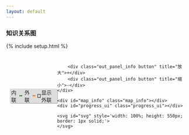 ```yaml
---
layout: default
---
```

### 知识关系图
{% include setup.html %}
<style>
	.links line {
	  stroke: blue;
	  stroke-opacity: 1;
	}

	input[type="checkbox"] {
		-webkit-appearance:none;
		height: 0.8em;
		width: 0.8em;
		cursor:pointer;
		position:relative;
		-webkit-transition: .10s;
		/*border-radius:4em;*/
		border: 1px solid black;
		/*background-color:red;*/

		margin: 0;
	}

	input[type="checkbox"]:checked {
		background-color:black;
	}

	.out_l,
	.in_l {
		display: flex;
    align-items: center;
    margin-right: 6px;
	}

	.out_l::after,
	.in_l::after  {
		margin-left: 2px;
		content: "\A";
		display: inline-block;
		width: 12px;
		height: 3px;
	}
	.out_l::after  {
		background-color: #ff7f0e;
	}
	.in_l::after  {
		background-color: #2ca02c;
	}

	.in_panel {
		left: 10px; 
		top: 10px;
		display: flex;
		flex-flow: row;
		align-items: center;
		position: absolute;
		user-select: none;
	}
	.in_panel .out_panel_info {
		display: flex;
		background-color: #dddddd;
		border-radius: 4px;
		padding: 0px 4px;
		box-shadow: 1px 1px 0px #9b9b9b;
	}

	.in_panel .button{
		margin-left: 10px;
		cursor: pointer;
		padding: 0px 6px;
	}
	.in_panel .button:first-child{
		margin-left: 100px;
	}
	.in_panel .button:active {
		background-color: black;
		color:white;
	}

	.map_info {
		right: 10px;
    /*bottom: 155px;*/
    bottom: 15px;
    display: flex;
    flex-flow: row;
    align-items: center;
    position: absolute;
    user-select: none;
    background-color: #dddddd;
    border-radius: 4px;
    padding: 0px 4px;
    box-shadow: 1px 1px 0px #9b9b9b;
    background-color: #dddddd;
	}
	.progress_ui{
    flex-flow: row;
    align-items: center;
    position: absolute;
    user-select: none;
    background-color: #dddddd;
    border-radius: 4px;
    padding: 0px 4px;
    box-shadow: 1px 1px 0px #9b9b9b;
    background-color: #dddddd;
    display:none;
	}
</style>

<div style="position: relative;">
	<textarea id="namespace" style='display:none'> {{namespace}} </textarea>
	<div class="in_panel">
		<div class="out_panel_info">
			<div class="in_l">内联</div>
			<div class="out_l">外联</div>
			<div style="display: flex;align-items: center;">
				<input type="checkbox" style="margin-right: 2px" onchange="toggle_out()"><span>显示外联</span>
			</div>
		</div>

		<div class="out_panel_info button" title="放大">+</div>
		<div class="out_panel_info button" title="缩小">-</div>
	</div>

	<div id="map_info" class="map_info"></div>
	<div id="progress_ui" class="progress_ui"></div>

	<svg id="svg" style='width: 100%; height: 550px; border: 1px solid;'>
	</svg>


</div>

<script src="{{namespace}}/assets/scripts/lib/d3.v7.min.js"></script>
<script>
	var svg;
	var simulation;
	var height = document.getElementById('svg').clientHeight;
	var width = document.getElementById('svg').clientWidth;
	var links = [];
	var nodes = [];
	var data = [];

	var color = [];
	var types = ["licensing", "suit", "resolved"];
	var color = d3.scaleOrdinal(types, d3.schemeCategory10)

	function linkArc(d) {
	  var r = Math.hypot(d.target.x - d.source.x, d.target.y - d.source.y);
	  return `
	    M${d.source.x},${d.source.y}
	    A${r},${r} 0 0,1 ${d.target.x},${d.target.y}
	  `;
	}

	var drag = function( simulation) {  
	  function dragstarted(event, d) {
	    if (!event.active) simulation.alphaTarget(0.3).restart();
	    d.fx = d.x;
	    d.fy = d.y;
	  }
	  
	  function dragged(event, d) {
	    d.fx = event.x;
	    d.fy = event.y;
	  }
	  
	  function dragended(event, d) {
	    if (!event.active) simulation.alphaTarget(0);
	    d.fx = null;
	    d.fy = null;
	  }
	  
	  return d3.drag()
	      .on("start", dragstarted)
	      .on("drag", dragged)
	      .on("end", dragended);
	}

	var chart = function() {
		
		reset_map_info(nodes,links);

		document.getElementById('svg').innerHTML="";
		
		simulation = d3.forceSimulation(nodes)
			.force('link', d3.forceLink(links).id( function(d) { return d.id }) )
			.force('charge', d3.forceManyBody().strength(-600))
			.force('center', d3.forceCenter(width / 2, height / 2))
			.force('x', d3.forceX())
			.force('y', d3.forceY());

		svg = d3.select('svg');

		svg.append('defs').selectAll('marker')
			.data(types)
			.join('marker')
			.attr('id', function(d) {return `arrow-${d}`} )
			.attr("viewBox", "0 -5 10 10")
      .attr("refX", 15)
      .attr("refY", -0.5)
      .attr("markerWidth", 6)
      .attr("markerHeight", 6)
      .attr("orient", "auto")
    	.append("path")
      .attr("fill", color)
      .attr("d", "M0,-5L10,0L0,5");

    var link = svg.append("g")
      .attr("fill", "none")
      .attr("stroke-width", 1.5)
    	.selectAll("path")
    	.data(links)
    	.join("path")
      .attr("stroke", function(d){ return color(d.type)} ) //d => color(d.type)
      //d => `url(${new URL(`#arrow-${d.type}`, location)})`
      .attr("marker-end", function(d){return `url(${new URL(`#arrow-${d.type}`, location)})`});

    var node = svg.append("g")
     	.attr("fill", "currentColor")
      .attr("stroke-linecap", "round")
      .attr("stroke-linejoin", "round")
    	.selectAll("g")
    	.data(nodes)
    	.join("g")
      .call(drag(simulation));

    node.append("circle")
      .attr("stroke", "white")
      .attr("stroke-width", 1.5)
      .attr("r", 4);

  	node.append("text")
      .attr("x", 8)
      .attr("y", "0.31em")
      .text(d => d.id)
    	.clone(true).lower()
      .attr("fill", "none")
      .attr("stroke", "white")
      .attr("stroke-width", 3);

    simulation.on("tick", () => {
    	link.attr("d", linkArc);
    	node.attr("transform", d => `translate(${d.x},${d.y})`);
  	});
  	return svg.node();
	}

	var ___out____=false
	var toggle_out = function(){
		if(___out____) {
			remove_out_link();
			chart();
			___out____ = false;
		} else{
			nodes=[];
			links=[];
			load_data();
			___out____ = true;
		}
	}

	function node_push(obj) {
		// console.log("Push:"+obj.id)
		if(nodes.length == 0){
			nodes.push(obj)
		}else{
			var exis = false;
			for (var i = nodes.length - 1; i >= 0; i--) {
				var node = nodes[i];
				if (obj.id == node.id) { exis = true; break;}
			}
			if(!exis){ nodes.push(obj)}
		}

	}

	function escape2Html(str) { 
	 var arrEntities={'lt':'<','gt':'>','nbsp':' ','amp':'&','quot':'"'}; 
	 return str.replace(/&(lt|gt|nbsp|amp|quot);/ig,function(all,t){return arrEntities[t];}); 
	} 

	let ConvertStringToHTML = function (str) {
   let parser = new DOMParser();
   let doc = parser.parseFromString(str, 'text/html');
   return doc.body;
	}

	remove = function(arr,inx) {
		arr.filter(function (item){
			return item !== inx
		})
	}

	var remove_out_link = function() {
		var _new_nodes = [];
		for (var i = nodes.length - 1; i >= 0; i--) {
			var n = nodes[i]
			if( n.t == 'in'){
				_new_nodes.push(n)
			}
		}
		nodes = _new_nodes;

		var _new_links = []
		for (var i = links.length - 1; i >= 0; i--) {
			var l = links[i]
			if(l.t == 'in'){
				_new_links.push(l)
			}
		}
		links = _new_links;
	}

	var load_data = function() {
		// show
	  show_load_data_progress_ui()

		var namespace = document.getElementById('namespace').value.trim();
	  var url = namespace.length == 0 ? "/feed.xml?rn="+Date.now() : "https://xiashuangxi.github.io/pkb/feed.xml?rn="+Date.now();

	  $.ajax({ url: url, success: function(data) {
	  	var entry = data.getElementsByTagName('entry');
	  	
	  	for (var i = entry.length - 1; i >= 0; i--) {
	  	
	  		var __entry = entry[i];
	  		var title = __entry.querySelector('title').innerHTML;
	  		var url = __entry.querySelector('link').getAttribute('href');
	  		var content = escape2Html(__entry.querySelector('content').innerHTML);
	  		// all a:<(a+) (?!(?:href=(["|']+)([http:\/\/])*link\.com([\/])?(.*?)["|'])) *[^>]*>(.*?)[^>]>
	  		var __a_tag = content.match(/<(a+) (?!(?:href=(["|']+)([http:\/\/])*link\.com([\/])?(.*?)["|'])) *[^>]*>(.*?)[^>]>/gm);
	  		
	  		for (var j = __a_tag.length - 1; j >= 0; j--) {

	  			var atag = __a_tag[j]
	  			// console.log(atag)
	  			var in_tag = atag.match(/.*Title:.*/gm);
	  			if(in_tag) {
	  				var in_obj = ConvertStringToHTML(in_tag).firstChild;;
	  				if(in_obj){
	  					links.push({source: title, target:in_obj.innerHTML, type:"resolved", t:"in"});
	  				}
	  			}

	  			// out
	  			if (___out____) {
		  			var out_null_tag = atag.match(/.*href="#".*/gm);
		  			if(out_null_tag) {
		  				var out_null_obj = ConvertStringToHTML(out_null_tag).firstChild;
		  				if(out_null_obj){
		  					node_push({id: out_null_obj.innerHTML, link: out_null_obj.href, t: "out"})
		  					links.push({source: title, target:out_null_obj.innerHTML, type:"suit", t:"out"});
		  				}
		  			}
		  			// var out_tag = atag.match(/https?:\/\/(www\.)?[-a-zA-Z0-9@:%._\+~#=]{1,256}\.[a-zA-Z0-9()]{1,6}\b([-a-zA-Z0-9()!@:%_\+.~#?&\/\/=]*)/g);
		  			var out_tag = atag.match(/.*http.*/g);

		  			if(out_tag) {
		  				// console.log(out_tag)
		  				var out_obj = ConvertStringToHTML(out_tag).firstChild;
		  				// console.log(out_obj)
		  				if(out_obj){
		  					node_push({id: out_obj.innerHTML, link: out_obj.href, t: "out"})
		  					links.push({source: title, target:out_obj.innerHTML, type:"suit", t:"out"});
		  				}
		  			}
		  		}
	  		}
	  		node_push({id: title, link: url, t: "in"})

	  	}
			chart()
			hide_load_data_progress_ui();
	  }});

	  console.log(nodes)
	  console.log(links)
	}

	window.onload = function(){
		load_data();
	}

	var reset_map_info = function(ns,ls){
		var text = "";
		var _in = 0;
		var _out = 0;
		var _in_ref = 0;
		var _out_ref = 0;
		for (var i = ns.length - 1; i >= 0; i--) {
			var node = ns[i]
			if (node.t == 'in') { _in = _in + 1;}
			if (node.t == 'out') { _out = _out + 1;}
		}

		for (var i = ls.length - 1; i >= 0; i--) {
			var link = ls[i]
			if (link.t == 'in') { _in_ref = _in_ref + 1;}
			if (link.t == 'out') { _out_ref = _out_ref + 1;}
		}
		// console.log(_in,_out,_in_ref,_out_ref)

		document.getElementById("map_info").innerHTML= "内部文章："+_in+"篇；外部文章："+_out+"篇；内联：<span style='color:#2ca02c'>"+_in_ref+"</span>条；外联：<span style='color:#ff7f0e'>"+_out_ref+"</span>条";
	}

	var load_data_progress_ui_interval;
	var show_load_data_progress_ui = function() {
		var l = 0;
		load_data_progress_ui_interval = setInterval(function() {
			var text = "数据加开中，请稍后";

			var progress_ui = document.getElementById("progress_ui");
			var w = progress_ui.offsetWidth;
			var pw = progress_ui.parentElement.offsetWidth;
			
			progress_ui.style.display = "flex";
			progress_ui.style.top = "50%";
			progress_ui.style.left = (pw / 2 - w / 2) + "px";
			
			var lt = "";
			for (var i = (l%3); i >= 0; i--) {
				lt = lt+'.';
			}
			l = l + 1;

			progress_ui.innerHTML = text+lt;
		}, 500);

	}

	var hide_load_data_progress_ui = function() { 
		var progress_ui = document.getElementById("progress_ui");
		progress_ui.style.display = "none";
		clearInterval(load_data_progress_ui_interval);
	}
</script>
